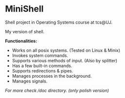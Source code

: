 # MiniShell
Shell project in Operating Systems course at tcs@UJ.

My version of shell. 

**Functionalities:**

* Works on all posix systems. (Tested on Linux & Minix)
* Invokes system commands.
* Supports various methods of input. (Also by splitter)
* Has a few built-in commands.
* Supports redirections & pipes.
* Manages processes in the background.
* Manages signals.

*For more check /doc directory. (only polish version)*
